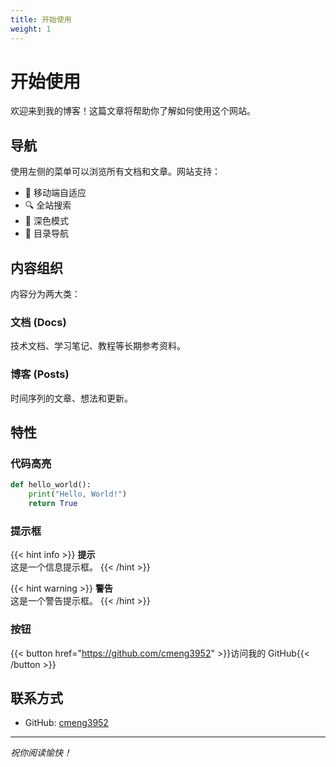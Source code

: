 ```yaml
---
title: 开始使用
weight: 1
---
```


# 开始使用

欢迎来到我的博客！这篇文章将帮助你了解如何使用这个网站。

## 导航

使用左侧的菜单可以浏览所有文档和文章。网站支持：

- 📱 移动端自适应
- 🔍 全站搜索
- 🌙 深色模式
- 📝 目录导航

## 内容组织

内容分为两大类：

### 文档 (Docs)

技术文档、学习笔记、教程等长期参考资料。

### 博客 (Posts)

时间序列的文章、想法和更新。

## 特性

### 代码高亮

```python
def hello_world():
    print("Hello, World!")
    return True
```

### 提示框

{{< hint info >}}
**提示**  
这是一个信息提示框。
{{< /hint >}}

{{< hint warning >}}
**警告**  
这是一个警告提示框。
{{< /hint >}}

### 按钮

{{< button href="https://github.com/cmeng3952" >}}访问我的 GitHub{{< /button >}}

## 联系方式

- GitHub: [cmeng3952](https://github.com/cmeng3952)

---

*祝你阅读愉快！*

